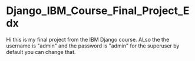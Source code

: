 # Django_IBM_Course_Final_Project_Edx

Hi this is my final project from the IBM Django course.
ALso the the username is "admin" and the password is "admin" for the superuser by default you can change that.
